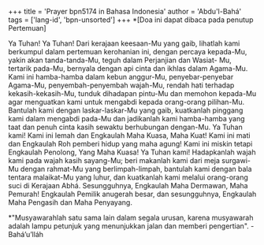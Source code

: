 +++
title = 'Prayer bpn5174 in Bahasa Indonesia'
author = 'Abdu'l-Bahá'
tags = ['lang-id', 'bpn-unsorted']
+++
*[Doa ini dapat dibaca pada penutup Pertemuan]

Ya Tuhan! Ya Tuhan! Dari kerajaan keesaan-Mu yang gaib, lihatlah kami berkumpul dalam pertemuan kerohanian ini, dengan percaya kepada-Mu, yakin akan tanda-tanda-Mu, teguh dalam Perjanjian dan Wasiat- Mu, tertarik pada-Mu, bernyala dengan api cinta dan ikhlas dalam Agama-Mu. Kami ini hamba-hamba dalam kebun anggur-Mu, penyebar-penyebar Agama-Mu, penyembah-penyembah wajah-Mu, rendah hati terhadap kekasih-kekasih-Mu, tunduk dihadapan pintu-Mu dan memohon kepada-Mu agar menguatkan kami untuk mengabdi kepada orang-orang pilihan-Mu. Bantulah kami dengan laskar-laskar-Mu yang gaib, kuatkanlah pinggang kami dalam mengabdi pada-Mu dan jadikanlah kami hamba-hamba yang taat dan penuh cinta kasih sewaktu berhubungan dengan-Mu.
Ya Tuhan kami! Kami ini lemah dan Engkaulah Maha Kuasa, Maha Kuat! Kami ini mati dan Engkaulah Roh pemberi hidup yang maha agung! Kami ini miskin tetapi Engkaulah Penolong, Yang Maha Kuasa!
Ya Tuhan kami! Hadapkanlah wajah kami pada wajah kasih sayang-Mu; beri makanlah kami dari meja surgawi-Mu dengan rahmat-Mu yang berlimpah-limpah, bantulah kami dengan bala tentara malaikat-Mu yang luhur, dan kuatkanlah kami melalui orang-orang suci di Kerajaan Abhá.
Sesungguhnya, Engkaulah Maha Dermawan, Maha Pemurah! Engkaulah Pemilik anugerah besar, dan sesungguhnya, Engkaulah Maha Pengasih dan Maha Penyayang.

*"Musyawarahlah satu sama lain dalam segala urusan, karena musyawarah adalah lampu petunjuk yang menunjukkan jalan dan memberi pengertian". - Bahá’u’lláh

